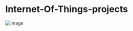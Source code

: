 # Internet-Of-Things-projects

![image](https://github.com/abhishekiit2014032/Internet-Of-Things-projects/edit/master/Capture.PNG)

